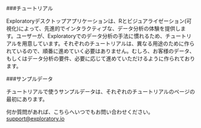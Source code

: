 ###チュートリアル

Exploratoryデスクトップアプリケーションは、Rとビジュアライゼーション(可視化)によって、先進的でインタラクティブな、データ分析の体験を提供します。ユーザーが、Exploratoryでのデータ分析の手法に慣れるため、チュートリアルを用意しています。それぞれのチュートリアルは、異なる用途のために作られているので、順番に進めていく必要はありません。むしろ、お客様のデータ、もしくはデータ分析の要件、必要に応じて進めていただけるように作られております。


###サンプルデータ

チュートリアルで使うサンプルデータは、それぞれのチュートリアルのページの最初にあります。

何か質問があれば、こちらへいつでもお問い合わせください。 support@exploratory.io
